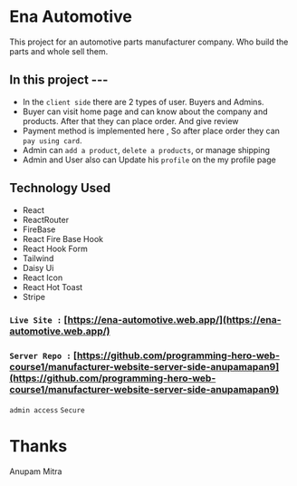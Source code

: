 # Ena Automotive

This project for an automotive parts manufacturer company. Who build the parts and whole sell them. 

## In this project ---
- In the `client side` there are 2 types of user. Buyers and Admins. 
- Buyer can visit home page and can know about the company and products. After that they can place order. And give review
- Payment method is implemented here , So after place order they can` pay using card`.
- Admin can `add a product`, `delete a products`, or manage shipping 
- Admin and User also can Update his `profile` on the my profile page

## Technology Used
- React
- ReactRouter
- FireBase
- React Fire Base Hook
- React  Hook Form
- Tailwind
- Daisy Ui
- React Icon
- React Hot Toast
- Stripe

### `Live Site :` [https://ena-automotive.web.app/](https://ena-automotive.web.app/)
### `Server Repo :` [https://github.com/programming-hero-web-course1/manufacturer-website-server-side-anupamapan9](https://github.com/programming-hero-web-course1/manufacturer-website-server-side-anupamapan9)
`admin access` 
`Secure` 


# Thanks 
Anupam Mitra